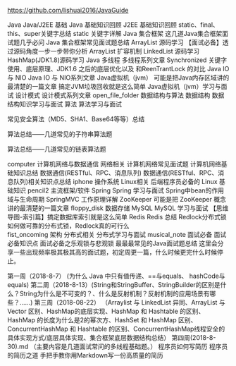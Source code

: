https://github.com/lishuai2016/JavaGuide



 Java
Java/J2EE 基础
Java 基础知识回顾
J2EE 基础知识回顾
static、final、this、super关键字总结
static 关键字详解
Java 集合框架
这几道Java集合框架面试题几乎必问
Java 集合框架常见面试题总结
ArrayList 源码学习
【面试必备】透过源码角度一步一步带你分析 ArrayList 扩容机制
LinkedList 源码学习
HashMap(JDK1.8)源码学习
Java 多线程
多线程系列文章
Synchronized 关键字使用、底层原理、JDK1.6 之后的底层优化以及 和ReenTrantLock 的对比
Java IO 与 NIO
Java IO 与 NIO系列文章
Java虚拟机（jvm）
可能是把Java内存区域讲的最清楚的一篇文章
搞定JVM垃圾回收就是这么简单
Java虚拟机（jvm）学习与面试
设计模式
设计模式系列文章
open_file_folder 数据结构与算法
数据结构
数据结构知识学习与面试
算法
算法学习与面试

常见安全算法（MD5、SHA1、Base64等等）总结

算法总结——几道常见的子符串算法题

算法总结——几道常见的链表算法题

computer 计算机网络与数据通信
网络相关
计算机网络常见面试题
计算机网络基础知识总结
数据通信(RESTful、RPC、消息队列)
数据通信(RESTful、RPC、消息队列)相关知识点总结
iphone 操作系统
Linux相关
后端程序员必备的 Linux 基础知识
pencil2 主流框架/软件
Spring
Spring 学习与面试
Spring中bean的作用域与生命周期
SpringMVC 工作原理详解
ZooKeeper
可能是把 ZooKeeper 概念讲的最清楚的一篇文章
floppy_disk 数据存储
MySQL
MySQL 学习与面试
【思维导图-索引篇】搞定数据库索引就是这么简单
Redis
Redis 总结
Redlock分布式锁
如何做可靠的分布式锁，Redlock真的可行么\
fist_oncoming 架构
分布式相关
分布式学习与面试
musical_note 面试必备
面试必备知识点
面试必备之乐观锁与悲观锁
最最最常见的Java面试题总结
这里会分享一些出现频率极其极其高的面试题，初定周更一篇，什么时候更完什么时候停止。

第一周（2018-8-7） (为什么 Java 中只有值传递、==与equals、 hashCode与equals)
第二周（2018-8-13）(String和StringBuffer、StringBuilder的区别是什么？String为什么是不可变的？、什么是反射机制？反射机制的应用场景有哪些？......)
第三周（2018-08-22） （Arraylist 与 LinkedList 异同、ArrayList 与 Vector 区别、HashMap的底层实现、HashMap 和 Hashtable 的区别、HashMap 的长度为什么是2的幂次方、HashSet 和 HashMap 区别、ConcurrentHashMap 和 Hashtable 的区别、ConcurrentHashMap线程安全的具体实现方式/底层具体实现、集合框架底层数据结构总结）
第四周(2018-8-30).md （主要内容是几道面试常问的多线程基础题。）
程序员如何写简历
程序员的简历之道
手把手教你用Markdown写一份高质量的简历

